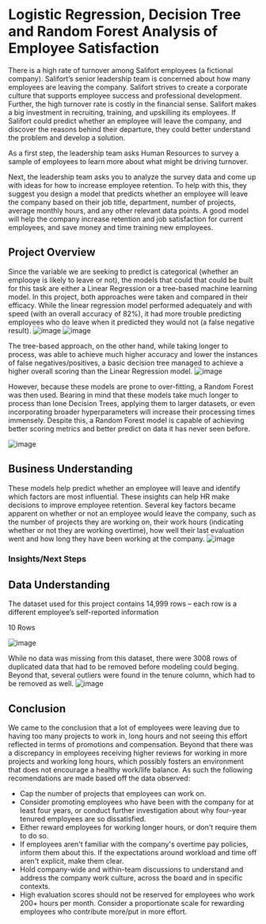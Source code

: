 # Logistic Regression, Decision Tree and Random Forest Analysis of Employee Satisfaction

There is a high rate of turnover among Salifort employees (a fictional company). Salifort’s senior leadership team is concerned about how many employees are leaving the company. Salifort strives to create a corporate culture that supports employee success and professional development. Further, the high turnover rate is costly in the financial sense. Salifort makes a big investment in recruiting, training, and upskilling its employees. If Salifort could predict whether an employee will leave the company, and discover the reasons behind their departure, they could better understand the problem and develop a solution. 

As a first step, the leadership team asks Human Resources to survey a sample of employees to learn more about what might be driving turnover.  

Next, the leadership team asks you to analyze the survey data and come up with ideas for how to increase employee retention. To help with this, they suggest you design a model that predicts whether an employee will leave the company based on their job title, department, number of projects, average monthly hours, and any other relevant data points. A good model will help the company increase retention and job satisfaction for current employees, and save money and time training new employees. 

## Project Overview

Since the variable we are seeking to predict is categorical (whether an emplooye is likely to leave or not), the models that could that could be built for this task are either a Linear Regression or a tree-based machine learning model. In this project, both approaches were taken and compared in their efficacy.
While the linear regression model performed adequately and with speed (with an overall accuracy of 82%), it had more trouble predicting employees who do leave when it predicted they would not (a false negative result).
![image](https://github.com/user-attachments/assets/37f96785-a741-4069-bc15-62b56028b8f0)
![image](https://github.com/user-attachments/assets/272370b9-c09d-46ff-84bd-24dca01dfa3c)

The tree-based approach, on the other hand, while taking longer to process, was able to achieve much higher accuracy and lower the instances of false negatives/positives, a basic decision tree managed to achieve a higher overall scoring than the Linear Regression model.
![image](https://github.com/user-attachments/assets/0d1696aa-7a9d-4f41-b856-ecdd0e474337)

However, because these models are prone to over-fitting, a Random Forest was then used. Bearing in mind that these models take much longer to process than lone Decision Trees, applying them to larger datasets, or even incorporating broader hyperparameters will increase their processing times immensely. Despite this, a Random Forest model is capable of achieving better scoring metrics and better predict on data it has never seen before.

![image](https://github.com/user-attachments/assets/29904fc0-8911-46ec-bb51-8253f8cba151)


## Business Understanding 

These models help predict whether an employee will leave and identify which factors are most influential. These insights can help HR make decisions to improve employee retention.
Several key factors became apparent on whether or not an employee would leave the company, such as the number of projects they are working on, their work hours (indicating whether or not they are working overtime), how well their last evaluation went and how long they have been working at the company.
![image](https://github.com/user-attachments/assets/f254631a-ac95-40d0-b739-5eaf7fff1a99)

### Insights/Next Steps


## Data Understanding 

The dataset used for this project contains 14,999 rows – each row is a different employee’s self-reported information

10 Rows

![image](https://github.com/user-attachments/assets/9a9cf0b4-7f87-4cb8-acc6-dda781555b76)

While no data was missing from this dataset, there were 3008 rows of duplicated data that had to be removed before modeling could beging.
Beyond that, several outliers were found in the tenure column, which had to be removed as well.
![image](https://github.com/user-attachments/assets/7a841079-ebc4-4a11-a627-eb1da1ea066c)


## Conclusion
We came to the conclusion that a lot of employees were leaving due to having too many projects to work in, long hours and not seeing this effort reflected in terms of promotions and compensation. Beyond that there was a discrepancy in employees receiving higher reviews for working in more projects and working long hours, which possibly fosters an environment that does not encourage a healthy work/life balance. As such the following recomendations are made based off the data observed:

- Cap the number of projects that employees can work on.
- Consider promoting employees who have been with the company for at least four years, or conduct further investigation about why four-year tenured employees are so dissatisfied.
- Either reward employees for working longer hours, or don't require them to do so.
- If employees aren't familiar with the company's overtime pay policies, inform them about this. If the expectations around workload and time off aren't explicit, make them clear.
- Hold company-wide and within-team discussions to understand and address the company work culture, across the board and in specific contexts.
- High evaluation scores should not be reserved for employees who work 200+ hours per month. Consider a proportionate scale for rewarding employees who contribute more/put in more effort.
